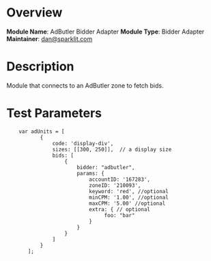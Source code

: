 # Overview

**Module Name**: AdButler Bidder Adapter
**Module Type**: Bidder Adapter
**Maintainer**: dan@sparklit.com

# Description

Module that connects to an AdButler zone to fetch bids.

# Test Parameters
```
    var adUnits = [
           {
               code: 'display-div',
               sizes: [[300, 250]],  // a display size
               bids: [
                   {
                       bidder: "adbutler",
                       params: {
                           accountID: '167283',
                           zoneID: '210093',
                           keyword: 'red', //optional
                           minCPM: '1.00', //optional
                           maxCPM: '5.00' //optional
                           extra: { // optional
                                foo: "bar" 
                           }
                       }
                   }
               ]
           }
       ];
```
